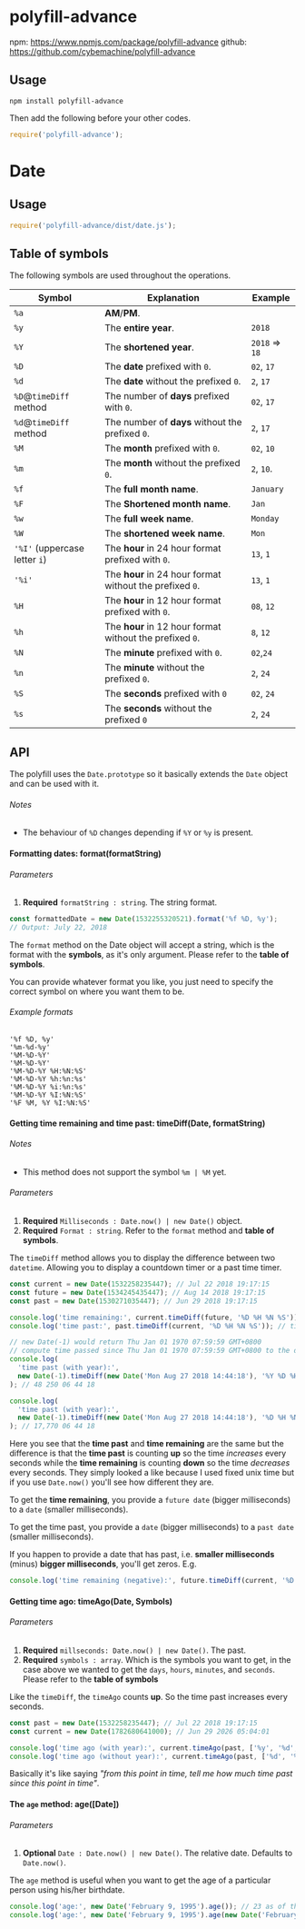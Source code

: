 <!-- @format -->
# polyfill-advance

npm: https://www.npmjs.com/package/polyfill-advance
github: https://github.com/cybemachine/polyfill-advance

## Usage
`npm install polyfill-advance`

Then add the following before your other codes.

```js
require('polyfill-advance');
```

# Date
## Usage

```js
require('polyfill-advance/dist/date.js');
```

## Table of symbols

The following symbols are used throughout the operations.

| Symbol                        | Explanation                                              | Example        |
| ----------------------------- | -------------------------------------------------------- | -------------- |
| `%a`                          | **AM**/**PM**.                                           |
| `%y`                          | The **entire year**.                                     | `2018`         |
| `%Y`                          | The **shortened year**.                                  | `2018` => `18` |
| `%D`                          | The **date** prefixed with `0`.                          | `02`, `17`     |
| `%d`                          | The **date** without the prefixed `0`.                   | `2`, `17`      |
| `%D`@`timeDiff` method        | The number of **days** prefixed with `0`.                | `02`, `17`     |
| `%d`@`timeDiff` method        | The number of **days** without the prefixed `0`.         | `2`, `17`      |
| `%M`                          | The **month** prefixed with `0`.                         | `02`, `10`     |
| `%m`                          | The **month** without the prefixed `0`.                  | `2`, `10`.     |
| `%f`                          | The **full month name**.                                 | `January`      |
| `%F`                          | The **Shortened month name**.                            | `Jan`          |
| `%w`                          | The **full week name**.                                  | `Monday`       |
| `%W`                          | The **shortened week name**.                             | `Mon`          |
| `'%I'` (uppercase letter `i`) | The **hour** in 24 hour format prefixed with `0`.        | `13`, `1`      |
| `'%i'`                        | The **hour** in 24 hour format without the prefixed `0`. | `13`, `1`      |
| `%H`                          | The **hour** in 12 hour format prefixed with `0`.        | `08`, `12`     |
| `%h`                          | The **hour** in 12 hour format without the prefixed `0`. | `8`, `12`      |
| `%N`                          | The **minute** prefixed with `0`.                        | `02`,`24`      |
| `%n`                          | The **minute** without the prefixed `0`.                 | `2`, `24`      |
| `%S`                          | The **seconds** prefixed with `0`                        | `02`, `24`     |
| `%s`                          | The **seconds** without the prefixed `0`                 | `2`, `24`      |

## API

The polyfill uses the `Date.prototype` so it basically extends the `Date` object and can be used with it.

###### Notes

- The behaviour of `%D` changes depending if `%Y` or `%y` is present.

#### Formatting dates: format(formatString)

###### Parameters

1. **Required** `formatString : string`. The string format.

```js
const formattedDate = new Date(1532255320521).format('%f %D, %y');
// Output: July 22, 2018
```

The `format` method on the Date object will accept a string, which is the format with the **symbols**, as it's only argument. Please refer to the **table of symbols**.

You can provide whatever format you like, you just need to specify the correct symbol on where you want them to be.

###### Example formats

```
'%f %D, %y'
'%m-%d-%y'
'%M-%D-%Y'
'%M-%D-%Y'
'%M-%D-%Y %H:%N:%S'
'%M-%D-%Y %h:%n:%s'
'%M-%D-%Y %i:%n:%s'
'%M-%D-%Y %I:%N:%S'
'%F %M, %Y %I:%N:%S'
```

#### Getting time remaining and time past: timeDiff(Date, formatString)

###### Notes

- This method does not support the symbol `%m | %M` yet.

###### Parameters

1. **Required** `Milliseconds : Date.now() | new Date()` object.
2. **Required** `Format : string`. Refer to the `format` method and **table of symbols**.

The `timeDiff` method allows you to display the difference between two `datetime`. Allowing you to display a countdown timer or a past time timer.

```js
const current = new Date(1532258235447); // Jul 22 2018 19:17:15
const future = new Date(1534245435447); // Aug 14 2018 19:17:15
const past = new Date(1530271035447); // Jun 29 2018 19:17:15

console.log('time remaining:', current.timeDiff(future, '%D %H %N %S')); // time remaining: 23 12 00 00
console.log('time past:', past.timeDiff(current, '%D %H %N %S')); // time past: 23 12 00 00

// new Date(-1) would return Thu Jan 01 1970 07:59:59 GMT+0800
// compute time passed since Thu Jan 01 1970 07:59:59 GMT+0800 to the datetime I was writing time
console.log(
  'time past (with year):',
  new Date(-1).timeDiff(new Date('Mon Aug 27 2018 14:44:18'), '%Y %D %H %N %S')
); // 48 250 06 44 18

console.log(
  'time past (with year):',
  new Date(-1).timeDiff(new Date('Mon Aug 27 2018 14:44:18'), '%D %H %N %S')
); // 17,770 06 44 18
```

Here you see that the **time past** and **time remaining** are the same but the difference is that the **time past** is counting **up** so the time _increases_ every seconds while the **time remaining** is counting **down** so the time _decreases_ every seconds. They simply looked a like because I used fixed unix time but if you use `Date.now()` you'll see how different they are.

To get the **time remaining**, you provide a `future date` (bigger milliseconds) to a `date` (smaller milliseconds).

To get the time past, you provide a `date` (bigger milliseconds) to a `past date` (smaller milliseconds).

If you happen to provide a date that has past, i.e. **smaller milliseconds** (minus) **bigger milliseconds**, you'll get zeros. E.g.

```js
console.log('time remaining (negative):', future.timeDiff(current, '%D %H %N %S')); // 00 00 00 00
```

#### Getting time ago: timeAgo(Date, Symbols)

###### Parameters

1. **Required** `millseconds: Date.now() | new Date()`. The past.
2. **Required** `symbols : array`. Which is the symbols you want to get, in the case above we wanted to get the `days`, `hours`, `minutes`, and `seconds`. Please refer to the **table of symbols**

Like the `timeDiff`, the `timeAgo` counts **up**. So the time past increases every seconds.

```js
const past = new Date(1532258235447); // Jul 22 2018 19:17:15
const current = new Date(1782680641000); // Jun 29 2026 05:04:01

console.log('time ago (with year):', current.timeAgo(past, ['%y', '%d', '%h', '%n', '%s'])); // 8 years 343 days 21 hours 46 minutes 45 seconds ago
console.log('time ago (without year):', current.timeAgo(past, ['%d', '%h', '%n', '%s'])); // 2,898 days 21 hours 46 minutes 45 seconds ago
```

Basically it's like saying _"from this point in time, tell me how much time past since this point in time"_.

#### The `age` method: age([Date])

###### Parameters

1. **Optional** `Date : Date.now() | new Date()`. The relative date. Defaults to `Date.now()`.

The `age` method is useful when you want to get the age of a particular person using his/her birthdate.

```js
console.log('age:', new Date('February 9, 1995').age()); // 23 as of the date of writing
console.log('age:', new Date('February 9, 1995').age(new Date('February 9, 2000'))); // 5 as of the date of writing
```